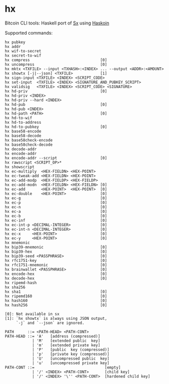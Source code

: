 hx
==

Bitcoin CLI tools: Haskell port of [Sx](https://github.com/spesmilo/sx) using [Haskoin](https://github.com/haskoin/haskoin)

Supported commands:

    hx pubkey
    hx addr
    hx wif-to-secret
    hx secret-to-wif
    hx compress                               [0]
    hx uncompress                             [0]
    hx mktx <TXFILE> --input <TXHASH>:<INDEX> ... --output <ADDR>:<AMOUNT>
    hx showtx [-j|--json] <TXFILE>            [1]
    hx sign-input <TXFILE> <INDEX> <SCRIPT_CODE>
    hx set-input  <TXFILE> <INDEX> <SIGNATURE_AND_PUBKEY_SCRIPT>
    hx validsig   <TXFILE> <INDEX> <SCRIPT_CODE> <SIGNATURE>
    hx hd-priv                                [0]
    hx hd-priv <INDEX>
    hx hd-priv --hard <INDEX>
    hx hd-pub                                 [0]
    hx hd-pub <INDEX>
    hx hd-path <PATH>                         [0]
    hx hd-to-wif
    hx hd-to-address
    hx hd-to-pubkey                           [0]
    hx base58-encode
    hx base58-decode
    hx base58check-encode
    hx base58check-decode
    hx decode-addr
    hx encode-addr
    hx encode-addr --script                   [0]
    hx rawscript <SCRIPT_OP>*
    hx showscript
    hx ec-multiply  <HEX-FIELDN> <HEX-POINT>
    hx ec-tweak-add <HEX-FIELDN> <HEX-POINT>
    hx ec-add-modp  <HEX-FIELDP> <HEX-FIELDP>
    hx ec-add-modn  <HEX-FIELDN> <HEX-FIELDN> [0]
    hx ec-add       <HEX-POINT>  <HEX-POINT>  [0]
    hx ec-double    <HEX-POINT>               [0]
    hx ec-g                                   [0]
    hx ec-p                                   [0]
    hx ec-n                                   [0]
    hx ec-a                                   [0]
    hx ec-b                                   [0]
    hx ec-inf                                 [0]
    hx ec-int-p <DECIMAL-INTEGER>             [0]
    hx ec-int-n <DECIMAL-INTEGER>             [0]
    hx ec-x     <HEX-POINT>                   [0]
    hx ec-y     <HEX-POINT>                   [0]
    hx mnemonic
    hx bip39-mnemonic                         [0]
    hx bip39-hex                              [0]
    hx bip39-seed <PASSPHRASE>                [0]
    hx rfc1751-key                            [0]
    hx rfc1751-mnemonic                       [0]
    hx brainwallet <PASSPHRASE>               [0]
    hx encode-hex                             [0]
    hx decode-hex                             [0]
    hx ripemd-hash
    hx sha256
    hx sha1                                   [0]
    hx ripemd160                              [0]
    hx hash160                                [0]
    hx hash256                                [0]

    [0]: Not available in sx
    [1]: `hx showtx` is always using JSON output,
         `-j` and `--json` are ignored.

    PATH      ::= <PATH-HEAD> <PATH-CONT>
    PATH-HEAD ::= 'A'   [address (compressed)]
                | 'M'   [extended public  key]
                | 'm'   [extended private key]
                | 'P'   [public  key (compressed)]
                | 'p'   [private key (compressed)]
                | 'U'   [uncompressed public  key]
                | 'u'   [uncompressed private key]
    PATH-CONT ::=                               [empty]
                | '/' <INDEX> <PATH-CONT>       [child key]
                | '/' <INDEX> '\'' <PATH-CONT>  [hardened child key]
